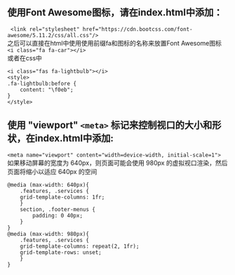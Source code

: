 ## 使用Font Awesome图标，请在index.html中添加：
` <link rel="stylesheet" href="https://cdn.bootcss.com/font-awesome/5.11.2/css/all.css"/>`  
之后可以直接在html中使用使用前缀fa和图标的名称来放置Font Awesome图标  
`<i class="fa fa-car"></i>`  
 或者在css中  
```
<i class="fas fa-lightbulb"></i>
<style>
.fa-lightbulb:before {
    content: "\f0eb";
}
</style>
```  
## 使用 "viewport" `<meta>` 标记来控制视口的大小和形状，在index.html中添加:
`<meta name="viewport" content="width=device-width, initial-scale=1">`  
如果移动屏幕的宽度为 640px，则页面可能会使用 980px 的虚拟视口渲染，然后页面将缩小以适应 640px 的空间
```
@media (max-width: 640px){
    .features, .services {
    grid-template-columns: 1fr;
    }
    section, .footer-menus {
        padding: 0 40px;
    }
}
@media (max-width: 980px){
    .features, .services {
    grid-template-columns: repeat(2, 1fr);
    grid-template-rows: unset;
    }
}
```  
